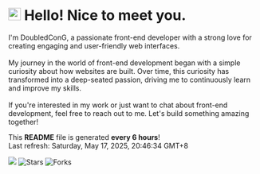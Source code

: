<h1>
    <img src="https://emojis.slackmojis.com/emojis/images/1660853767/60881/meow_attention.gif?1660853767" width="25"/> 
    Hello! Nice to meet you.
</h1>

<p>
    I'm DoubledConG, a passionate front-end developer with a strong love for creating engaging and user-friendly web interfaces.
    <br /><br />
    My journey in the world of front-end development began with a simple curiosity about how websites are built. Over time, this curiosity has transformed into a deep-seated passion, driving me to continuously learn and improve my skills.
    <br /><br />
    If you're interested in my work or just want to chat about front-end development, feel free to reach out to me. Let's build something amazing together!
</p>

<p>
    This <b>README</b> file is generated <b>every 6 hours</b>!<br />
    Last refresh: Saturday, May 17, 2025, 20:46:34 GMT+8<br />
</p>

<p>
    <img src="https://github.com/cccoding365/cccoding365/workflows/README%20build/badge.svg" /> 
    <img alt="Stars" src="https://img.shields.io/github/stars/cccoding365/cccoding365?style=flat-square&labelColor=343b41"/> 
    <img alt="Forks" src="https://img.shields.io/github/forks/cccoding365/cccoding365?style=flat-square&labelColor=343b41"/>
</p>